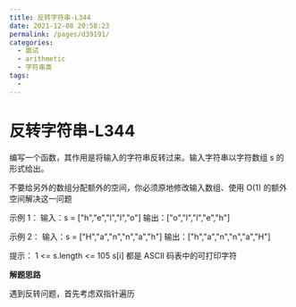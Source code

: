 ```yaml
---
title: 反转字符串-L344
date: 2021-12-08 20:58:23
permalink: /pages/d39191/
categories:
  - 面试
  - arithmetic
  - 字符串类
tags:
  - 
---
```


# 反转字符串-L344

编写一个函数，其作用是将输入的字符串反转过来。输入字符串以字符数组 s 的形式给出。

不要给另外的数组分配额外的空间，你必须原地修改输入数组、使用 O(1) 的额外空间解决这一问题

示例 1：
输入：s = ["h","e","l","l","o"]
输出：["o","l","l","e","h"]

示例 2：
输入：s = ["H","a","n","n","a","h"]
输出：["h","a","n","n","a","H"]
 

提示：
1 <= s.length <= 105
s[i] 都是 ASCII 码表中的可打印字符

**解题思路**

遇到反转问题，首先考虑双指针遍历